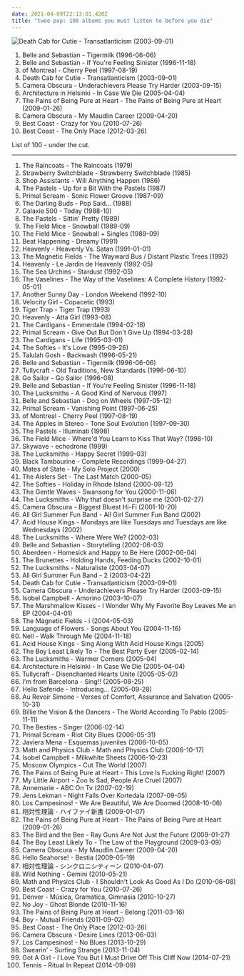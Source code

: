 ```yaml
---
date: 2021-04-09T22:13:01.420Z
title: "twee pop: 100 albums you must listen to before you die"
---
```

![Death Cab for Cutie - Transatlanticism (2003-09-01)](https://img.discogs.com/HHLuK6EGaphF-vdfztO3Gjs13Kw=/fit-in/600x603/filters:strip_icc():format(jpeg):mode_rgb():quality(90)/discogs-images/R-10585623-1500405654-4307.jpeg.jpg "Death Cab for Cutie - Transatlanticism (2003-09-01)")
<ol class="albums">
<li data-cover="http://coverartarchive.org/release/dbd2e4d7-ad8f-3b53-9184-9c1554fb3b09/18848392355-500.jpg" data-tags="indie, indie pop" role="button">Belle and Sebastian - Tigermilk (1996-06-06)</li>
<li data-cover="http://coverartarchive.org/release/2b3c2f96-91f9-4d82-8efb-bd51812cab3c/4629555490-500.jpg" data-tags="indie pop, indie" role="button">Belle and Sebastian - If You're Feeling Sinister (1996-11-18)</li>
<li data-cover="http://coverartarchive.org/release/62def2bf-bb1c-4164-9b45-a08084845fcb/28727936263-500.jpg" data-tags="indie pop, twee pop, lo-fi, neo-psychedelia" role="button">of Montreal - Cherry Peel (1997-08-19)</li>
<li data-cover="https://img.discogs.com/HHLuK6EGaphF-vdfztO3Gjs13Kw=/fit-in/600x603/filters:strip_icc():format(jpeg):mode_rgb():quality(90)/discogs-images/R-10585623-1500405654-4307.jpeg.jpg" data-tags="indie, indie rock, indie pop" role="button">Death Cab for Cutie - Transatlanticism (2003-09-01)</li>
<li data-cover="http://coverartarchive.org/release/132e4ef7-8abb-4e41-8019-6d9057f0a440/7941565478-500.jpg" data-tags="indie pop" role="button">Camera Obscura - Underachievers Please Try Harder (2003-09-15)</li>
<li data-cover="https://img.discogs.com/dvj5OpSy9aqWBgTg6DzCum06chU=/fit-in/280x243/filters:strip_icc():format(jpeg):mode_rgb():quality(90)/discogs-images/R-747219-1242292656.jpeg.jpg" data-tags="indie pop" role="button">Architecture in Helsinki - In Case We Die (2005-04-04)</li>
<li data-cover="http://coverartarchive.org/release/38e2459b-dfe9-4a7b-b116-7c87ae7e5ba7/7203358215-500.jpg" data-tags="shoegaze" role="button">The Pains of Being Pure at Heart - The Pains of Being Pure at Heart (2009-01-26)</li>
<li data-cover="https://img.discogs.com/o8_V-hTUs1ECCKn6hzsWwStkPAs=/fit-in/600x592/filters:strip_icc():format(jpeg):mode_rgb():quality(90)/discogs-images/R-7314256-1438690931-2167.jpeg.jpg" data-tags="indie pop" role="button">Camera Obscura - My Maudlin Career (2009-04-20)</li>
<li data-cover="https://img.discogs.com/wBqojqfUqW7JPRm-k7Ay0V3sJhk=/fit-in/600x600/filters:strip_icc():format(jpeg):mode_rgb():quality(90)/discogs-images/R-2364771-1436727994-5630.jpeg.jpg" data-tags="lo-fi, garage rock" role="button">Best Coast - Crazy for You (2010-07-26)</li>
<li data-cover="http://coverartarchive.org/release/6de48734-e3b2-451f-8be1-2f65616b1e37/946776332-500.jpg" data-tags="indie, indie rock, lo-fi" role="button">Best Coast - The Only Place (2012-03-26)</li>
</ol>
List of 100 - under the cut.
<!-- more -->

_________________

<ol class="albums">
<li data-cover="https://img.discogs.com/CHsfHD4w-l5RudRnVxBjnOZ_ips=/fit-in/573x598/filters:strip_icc():format(jpeg):mode_rgb():quality(90)/discogs-images/R-380654-1314912314.jpeg.jpg" data-tags="post-punk" role="button">
The Raincoats - The Raincoats (1979)
</li>
<li data-cover="http://coverartarchive.org/release/4f551ee0-80a8-4e4f-892c-ce07d8a06c4b/22193058372-500.jpg" data-tags="new wave" role="button">
Strawberry Switchblade - Strawberry Switchblade (1985)
</li>
<li data-cover="https://img.discogs.com/M14zaSV_UE40F9gxTVd7ePqjFNk=/fit-in/600x597/filters:strip_icc():format(jpeg):mode_rgb():quality(90)/discogs-images/R-1569357-1398800913-1956.jpeg.jpg" data-tags="indie, 80s, british, indie pop, twee pop, c86, 2007summer, steveadams fm, steveadamsfm" role="button">
Shop Assistants - Will Anything Happen (1986)
</li>
<li data-cover="https://img.discogs.com/dUxTPDSzYUNkgEeMx45zQU0LVqQ=/fit-in/500x494/filters:strip_icc():format(jpeg):mode_rgb():quality(90)/discogs-images/R-1217551-1318814588.jpeg.jpg" data-tags="indie, 80s" role="button">
The Pastels - Up for a Bit With the Pastels (1987)
</li>
<li data-cover="http://coverartarchive.org/release/4769273c-e268-440f-bb39-62c68ed70b3a/14785304764-500.jpg" data-tags="jangle pop, 80s" role="button">
Primal Scream - Sonic Flower Groove (1987-09)
</li>
<li data-cover="http://coverartarchive.org/release/e32093da-31ec-4da0-b847-fdd555608339/14961466129-500.jpg" data-tags="indie pop, twee pop, fuzzy guitar goodness, fun to skateboard to, she sings so sweetly, year of 1988, british 1980s, tugs at me heart strings" role="button">
The Darling Buds - Pop Said... (1988)
</li>
<li data-cover="https://img.discogs.com/_cbVxOvvbFZXtL4SWxto7HIJYHU=/fit-in/600x522/filters:strip_icc():format(jpeg):mode_rgb():quality(90)/discogs-images/R-489501-1602701907-6775.jpeg.jpg" data-tags="slowcore, shoegaze" role="button">
Galaxie 500 - Today (1988-10)
</li>
<li data-cover="http://coverartarchive.org/release/8a6e1688-0e66-46d9-97c7-b7bcfd1702ee/24594615850-500.jpg" data-tags="indie, 80s" role="button">
The Pastels - Sittin' Pretty (1989)
</li>
<li data-cover="http://coverartarchive.org/release/bd4b1f7a-b2ad-4a5d-ace1-fd0ccfdd731e/8966166578-500.jpg" data-tags="indie pop, twee pop" role="button">
The Field Mice - Snowball (1989-09)
</li>
<li data-cover="http://coverartarchive.org/release/5b5f812e-700c-4ee4-b84c-3dcd92653449/21486226271-500.jpg" data-tags="jangle-pop" role="button">
The Field Mice - Snowball + Singles (1989-09)
</li>
<li data-cover="https://img.discogs.com/bwgb5qauZQW4SNmJVfFYFz8iIeo=/fit-in/600x600/filters:strip_icc():format(jpeg):mode_rgb():quality(90)/discogs-images/R-757526-1155749238.jpeg.jpg" data-tags="90s" role="button">
Beat Happening - Dreamy (1991)
</li>
<li data-cover="http://coverartarchive.org/release/18f71bd3-f4b9-4197-aa11-be5bc72626f9/28266226984-500.jpg" data-tags="twee, twee pop, sarah records" role="button">
Heavenly - Heavenly Vs. Satan (1991-01-01)
</li>
<li data-cover="https://img.discogs.com/7smky_hLkoKfEmE5LttCmD9aUuU=/fit-in/588x574/filters:strip_icc():format(jpeg):mode_rgb():quality(90)/discogs-images/R-1440143-1366184022-7897.jpeg.jpg" data-tags="90s, indie, indie rock" role="button">
The Magnetic Fields - The Wayward Bus / Distant Plastic Trees (1992)
</li>
<li data-cover="http://coverartarchive.org/release/ade0fdac-3d6d-413b-a4b8-c9465329a472/25362502618-500.jpg" data-tags="indie" role="button">
Heavenly - Le Jardin de Heavenly (1992-05)
</li>
<li data-cover="http://coverartarchive.org/release/7bc3f5c8-5291-3c10-8356-a30260fcccda/6978221409-500.jpg" data-tags="indie pop" role="button">
The Sea Urchins - Stardust (1992-05)
</li>
<li data-cover="http://coverartarchive.org/release/d16fceb3-9852-41d3-b9be-8d50fd110ae7/15842770700-500.jpg" data-tags="twee, scotland is for lovers" role="button">
The Vaselines - The Way of the Vaselines: A Complete History (1992-05-01)
</li>
<li data-cover="https://img.discogs.com/8BqI5gS6j9HI9_JQg2J_oNPnMf0=/fit-in/600x536/filters:strip_icc():format(jpeg):mode_rgb():quality(90)/discogs-images/R-397460-1555711599-4547.jpeg.jpg" data-tags="indie pop, twee pop" role="button">
Another Sunny Day - London Weekend (1992-10)
</li>
<li data-cover="https://img.discogs.com/v37piiOHwHGlJD-07ttYDEPchtg=/fit-in/527x516/filters:strip_icc():format(jpeg):mode_rgb():quality(90)/discogs-images/R-807809-1160869519.jpeg.jpg" data-tags="indie pop, female vocalists, shoegaze, i wanted to listen to this but it was not available on lastfm at the time" role="button">
Velocity Girl - Copacetic (1993)
</li>
<li data-cover="http://coverartarchive.org/release/12bc4e56-2c0e-4bc4-81b4-ca2526b3ffd1/25345139916-500.jpg" data-tags="indie pop, twee" role="button">
Tiger Trap - Tiger Trap (1993)
</li>
<li data-cover="http://coverartarchive.org/release/32799edf-51cd-40a9-abc3-cd2538d9c13a/25362650897-500.jpg" data-tags="twee pop, yes yes yes" role="button">
Heavenly - Atta Girl (1993-08)
</li>
<li data-cover="http://coverartarchive.org/release/6a61d8ff-b26c-39e9-a173-34fd885fd7b4/6866747811-500.jpg" data-tags="pop, rock, alternative, 90s" role="button">
The Cardigans - Emmerdale (1994-02-18)
</li>
<li data-cover="http://coverartarchive.org/release/59955e78-0574-3415-8d23-c746a3503cd8/23760080924-500.jpg" data-tags="rock, 90s" role="button">
Primal Scream - Give Out But Don't Give Up (1994-03-28)
</li>
<li data-cover="https://img.discogs.com/3Ip2WpTvqgKioWh8kLgmTkD-11w=/fit-in/380x600/filters:strip_icc():format(jpeg):mode_rgb():quality(90)/discogs-images/R-4202129-1358508446-4720.jpeg.jpg" data-tags="pop" role="button">
The Cardigans - Life (1995-03-01)
</li>
<li data-cover="http://coverartarchive.org/release/39ab6968-a6c3-4a3d-9ca2-4ad1fea17675/26982729534-500.jpg" data-tags="indie pop" role="button">
The Softies - It's Love (1995-09-26)
</li>
<li data-cover="http://coverartarchive.org/release/f23ee563-2aea-4a17-b3d9-fdbdac6b8763/25373898857-500.jpg" data-tags="twee, twee pop" role="button">
Talulah Gosh - Backwash (1996-05-21)
</li>
<li data-cover="http://coverartarchive.org/release/dbd2e4d7-ad8f-3b53-9184-9c1554fb3b09/18848392355-500.jpg" data-tags="indie, indie pop" role="button">
Belle and Sebastian - Tigermilk (1996-06-06)
</li>
<li data-cover="https://img.discogs.com/9MyyT2503PVCoMXT1iV6hX8ACHw=/fit-in/450x440/filters:strip_icc():format(jpeg):mode_rgb():quality(90)/discogs-images/R-1187363-1199363991.gif.jpg" data-tags="indie pop, indie rock, twee pop, lo-fi, wfmu heavily played records" role="button">
Tullycraft - Old Traditions, New Standards (1996-06-10)
</li>
<li data-cover="http://coverartarchive.org/release/0110a405-f9b2-4198-b3d1-7323867ed291/28560082274-500.jpg" data-tags="indie, 90s" role="button">
Go Sailor - Go Sailor (1996-08)
</li>
<li data-cover="http://coverartarchive.org/release/2b3c2f96-91f9-4d82-8efb-bd51812cab3c/4629555490-500.jpg" data-tags="indie pop, indie" role="button">
Belle and Sebastian - If You're Feeling Sinister (1996-11-18)
</li>
<li data-cover="https://img.discogs.com/OvxKNjf-viS5IGvYutaVbXHb7mc=/fit-in/600x600/filters:strip_icc():format(jpeg):mode_rgb():quality(90)/discogs-images/R-16302785-1608376899-8871.jpeg.jpg" data-tags="indie, pop, alternative, indie pop, twee pop, australian, 90s, anti-folk" role="button">
The Lucksmiths - A Good Kind of Nervous (1997)
</li>
<li data-cover="https://img.discogs.com/CExFDFXQ0jCSCG66FkErPGf1jio=/fit-in/600x599/filters:strip_icc():format(jpeg):mode_rgb():quality(90)/discogs-images/R-3161365-1430298045-4864.jpeg.jpg" data-tags="indie pop, chamber pop" role="button">
Belle and Sebastian - Dog on Wheels (1997-05-12)
</li>
<li data-cover="http://coverartarchive.org/release/300da8a4-ae20-4c2e-9043-d2e467089e2f/27400793904-500.jpg" data-tags="electronic, alternative, 90s" role="button">
Primal Scream - Vanishing Point (1997-06-25)
</li>
<li data-cover="http://coverartarchive.org/release/62def2bf-bb1c-4164-9b45-a08084845fcb/28727936263-500.jpg" data-tags="indie pop, twee pop, lo-fi, neo-psychedelia" role="button">
of Montreal - Cherry Peel (1997-08-19)
</li>
<li data-cover="http://coverartarchive.org/release/d7aa0ff2-2982-40c2-be5e-bad96d44e5ef/2979737761-500.jpg" data-tags="indie, indie pop, pop, alternative, lo-fi" role="button">
The Apples in Stereo - Tone Soul Evolution (1997-09-30)
</li>
<li data-cover="http://coverartarchive.org/release/d53bb652-f400-3d52-ac42-f3e7545e2e17/5695523802-500.jpg" data-tags="electronica, twee, 90s" role="button">
The Pastels - Illuminati (1998)
</li>
<li data-cover="http://coverartarchive.org/release/1033ec8d-6c04-4c15-8ae3-8d4743b444e7/5270777621-500.jpg" data-tags="twee pop" role="button">
The Field Mice - Where'd You Learn to Kiss That Way? (1998-10)
</li>
<li data-cover="http://coverartarchive.org/release/277a1091-f7d9-4500-a6d4-39b816f631fe/7410101430-500.jpg" data-tags="shoegaze, noise pop" role="button">
Skywave - echodrone (1999)
</li>
<li data-cover="https://img.discogs.com/i10_itcx2m8ZeP6yHPdhn4ZSGbA=/fit-in/316x316/filters:strip_icc():format(jpeg):mode_rgb():quality(90)/discogs-images/R-2295739-1275107482.jpeg.jpg" data-tags="indie, pop, alternative, indie pop, twee pop, australian, 90s, anti-folk, fave-pop" role="button">
The Lucksmiths - Happy Secret (1999-03)
</li>
<li data-cover="http://coverartarchive.org/release/eeab25ca-5a8e-4fc7-bb2f-2af24b562fe1/1269078836-500.jpg" data-tags="noise pop" role="button">
Black Tambourine - Complete Recordings (1999-04-27)
</li>
<li data-cover="https://img.discogs.com/ufQW2esbVsNviEZ95wgE_kZaGhc=/fit-in/600x600/filters:strip_icc():format(jpeg):mode_rgb():quality(90)/discogs-images/R-1361881-1531613780-6101.jpeg.jpg" data-tags="indie" role="button">
Mates of State - My Solo Project (2000)
</li>
<li data-cover="http://coverartarchive.org/release/95586553-68a7-4d51-9e3b-ea75019cb33c/7066058886-500.jpg" data-tags="twee pop, jangle pop, garage rock revival, melodic, noise pop, 00s, sing-along, tuneful, truckload of trouble, dr small jukebox, actually cool, evening city, thelastmatch, savonlinna" role="button">
The Aislers Set - The Last Match (2000-05)
</li>
<li data-cover="http://coverartarchive.org/release/abe65ad5-978c-42e5-9645-bcb79edf706b/26982667115-500.jpg" data-tags="folk, indie pop, twee pop, pretty, sigh and swoon in equal measure, sweet and sad, sounds like sun, our trips to the coast, like a lilac" role="button">
The Softies - Holiday in Rhode Island (2000-09-12)
</li>
<li data-cover="https://img.discogs.com/iHqPds0uJ0E3Fu0x1Aa1ZHKQ7B4=/fit-in/599x600/filters:strip_icc():format(jpeg):mode_rgb():quality(90)/discogs-images/R-390698-1290899693.jpeg.jpg" data-tags="folk" role="button">
The Gentle Waves - Swansong for You (2000-11-06)
</li>
<li data-cover="https://img.discogs.com/Ms3-U8XPPusLYlQypc7HtmjToRI=/fit-in/453x454/filters:strip_icc():format(jpeg):mode_rgb():quality(90)/discogs-images/R-1522439-1225848782.jpeg.jpg" data-tags="indie" role="button">
The Lucksmiths - Why that doesn't surprise me (2001-02-27)
</li>
<li data-cover="https://img.discogs.com/waW8T2jsCoViVLbRXfoS6qFQQnw=/fit-in/600x587/filters:strip_icc():format(jpeg):mode_rgb():quality(90)/discogs-images/R-1351645-1543660417-5834.jpeg.jpg" data-tags="indie pop" role="button">
Camera Obscura - Biggest Bluest Hi-Fi (2001-10-20)
</li>
<li data-cover="http://coverartarchive.org/release/0b031f12-b7c1-4eb1-9fdc-1ce747d3f044/4710627776-500.jpg" data-tags="indie, twee pop, summer" role="button">
All Girl Summer Fun Band - All Girl Summer Fun Band (2002)
</li>
<li data-cover="http://coverartarchive.org/release/dc4b93c8-8e5f-46b1-bcf5-620553d492f2/24509084697-500.jpg" data-tags="indie, swedish" role="button">
Acid House Kings - Mondays are like Tuesdays and Tuesdays are like Wednesdays (2002)
</li>
<li data-cover="https://img.discogs.com/xpph-lpkqQD8E_DQ1M2Q-zVLisk=/fit-in/200x177/filters:strip_icc():format(jpeg):mode_rgb():quality(90)/discogs-images/R-719090-1151505649.jpeg.jpg" data-tags="indie" role="button">
The Lucksmiths - Where Were We? (2002-03)
</li>
<li data-cover="http://coverartarchive.org/release/6d1d433e-709b-4c6b-8d09-7e8b845be806/4629393369-500.jpg" data-tags="soundtrack, indie pop, indie, 00s" role="button">
Belle and Sebastian - Storytelling (2002-06-03)
</li>
<li data-cover="http://coverartarchive.org/release/d31cb0bc-b8fe-408a-a6c3-957167561ab8/11156968143-500.jpg" data-tags="indie, indie pop, twee pop, american, 00s, albuns completos ou quase completos" role="button">
Aberdeen - Homesick and Happy to Be Here (2002-06-04)
</li>
<li data-cover="http://coverartarchive.org/release/f9b38af2-5a3c-48d4-bd94-67f5826d4721/20427682397-500.jpg" data-tags="indie pop, spiked-candy radio" role="button">
The Brunettes - Holding Hands, Feeding Ducks (2002-10-01)
</li>
<li data-cover="https://img.discogs.com/0f36ac86c54fe502a205affaefeae52f092904f2/images/spacer.gif" data-tags="indie pop" role="button">
The Lucksmiths - Naturaliste (2003-04-07)
</li>
<li data-cover="http://coverartarchive.org/release/567f7f47-9662-4b50-9805-2f88fb72e6e1/4710635227-500.jpg" data-tags="indie" role="button">
All Girl Summer Fun Band - 2 (2003-04-22)
</li>
<li data-cover="https://img.discogs.com/HHLuK6EGaphF-vdfztO3Gjs13Kw=/fit-in/600x603/filters:strip_icc():format(jpeg):mode_rgb():quality(90)/discogs-images/R-10585623-1500405654-4307.jpeg.jpg" data-tags="indie, indie rock, indie pop" role="button">
Death Cab for Cutie - Transatlanticism (2003-09-01)
</li>
<li data-cover="http://coverartarchive.org/release/132e4ef7-8abb-4e41-8019-6d9057f0a440/7941565478-500.jpg" data-tags="indie pop" role="button">
Camera Obscura - Underachievers Please Try Harder (2003-09-15)
</li>
<li data-cover="http://coverartarchive.org/release/fa4b9861-5261-4317-94db-472f79c0fd32/10046479235-500.jpg" data-tags="alternative" role="button">
Isobel Campbell - Amorino (2003-10-07)
</li>
<li data-cover="https://img.discogs.com/u05WETFT6PiMimULcMOuOjDnj28=/fit-in/400x347/filters:strip_icc():format(jpeg):mode_rgb():quality(90)/discogs-images/R-4854256-1377551950-6945.jpeg.jpg" data-tags="indie pop, twee pop, mellow, hk, neko-girl" role="button">
The Marshmallow Kisses - I Wonder Why My Favorite Boy Leaves Me an EP (2004-04-01)
</li>
<li data-cover="http://coverartarchive.org/release/256bbffa-7d0a-3665-8e5d-3eebc20568c4/5165604938-500.jpg" data-tags="00s, indie" role="button">
The Magnetic Fields - i (2004-05-03)
</li>
<li data-cover="https://img.discogs.com/fhyTCCIxGejm2HV_oINkP0Huzuc=/fit-in/600x525/filters:strip_icc():format(jpeg):mode_rgb():quality(90)/discogs-images/R-617894-1145368133.jpeg.jpg" data-tags="ambient, indie pop, twee pop, electro indie, shelflife records, songs about you, hotel indie pop, essential 00s" role="button">
Language of Flowers - Songs About You (2004-11-16)
</li>
<li data-cover="http://coverartarchive.org/release/facf2da1-5903-45dc-a7aa-3346862f2baa/24822516318-500.jpg" data-tags="pop, alternative rock, indie pop, indie rock, noise rock, twee pop, lo-fi, noise pop, dream pop, lovely, neo-psychedelia, pop/rock, k-indie, indieful rok" role="button">
Nell - Walk Through Me (2004-11-18)
</li>
<li data-cover="http://coverartarchive.org/release/a061a57a-9057-48cb-a24d-e32ba1ef680f/1503563272-500.jpg" data-tags="indie, swedish" role="button">
Acid House Kings - Sing Along With Acid House Kings (2005)
</li>
<li data-cover="http://coverartarchive.org/release/9bd752d0-2b57-3395-8164-b75abc8e2e42/12608703957-500.jpg" data-tags="indie" role="button">
The Boy Least Likely To - The Best Party Ever (2005-02-14)
</li>
<li data-cover="https://img.discogs.com/9D_pK4RBRwiEFaLMluQmSQpL7-I=/fit-in/456x467/filters:strip_icc():format(jpeg):mode_rgb():quality(90)/discogs-images/R-627922-1157486961.jpeg.jpg" data-tags="indie pop" role="button">
The Lucksmiths - Warmer Corners (2005-04)
</li>
<li data-cover="https://img.discogs.com/dvj5OpSy9aqWBgTg6DzCum06chU=/fit-in/280x243/filters:strip_icc():format(jpeg):mode_rgb():quality(90)/discogs-images/R-747219-1242292656.jpeg.jpg" data-tags="indie pop" role="button">
Architecture in Helsinki - In Case We Die (2005-04-04)
</li>
<li data-cover="https://img.discogs.com/ZDX916pETE67HT99H03-Xo7Rda4=/fit-in/600x596/filters:strip_icc():format(jpeg):mode_rgb():quality(90)/discogs-images/R-1187515-1492970987-5411.jpeg.jpg" data-tags="indie pop, twee, twee pop" role="button">
Tullycraft - Disenchanted Hearts Unite (2005-05-02)
</li>
<li data-cover="http://coverartarchive.org/release/99ac3a0e-4f7b-455e-93c3-1149fe8a07b7/22384358517-500.jpg" data-tags="indie, swedish, indie pop" role="button">
I'm from Barcelona - Sing!! (2005-08-25)
</li>
<li data-cover="https://img.discogs.com/u7zgoPTxxOUDTbNte68PHVGgU_k=/fit-in/590x600/filters:strip_icc():format(jpeg):mode_rgb():quality(90)/discogs-images/R-837943-1163946375.jpeg.jpg" data-tags="singer-songwriter" role="button">
Hello Saferide - Introducing... (2005-09-28)
</li>
<li data-cover="http://coverartarchive.org/release/12fdee4d-df0c-47b4-82dd-bf7aafbea4c7/20411038883-500.jpg" data-tags="indie pop" role="button">
Au Revoir Simone - Verses of Comfort, Assurance and Salvation (2005-10-31)
</li>
<li data-cover="https://img.discogs.com/buGXwQK_MKmzHXLIzJ3CgDMARso=/fit-in/406x408/filters:strip_icc():format(jpeg):mode_rgb():quality(90)/discogs-images/R-7967750-1452612631-2657.jpeg.jpg" data-tags="swedish, sweden" role="button">
Billie the Vision & the Dancers - The World According To Pablo (2005-11-11)
</li>
<li data-cover="http://coverartarchive.org/release/378626af-b765-43bc-8af5-6677202255d6/21028083008-500.jpg" data-tags="indie pop, twee pop, summer, sigh and swoon in equal measure, sounds like sun, to purchase" role="button">
The Besties - Singer (2006-02-14)
</li>
<li data-cover="https://img.discogs.com/gpxmCvbMTCBf_A62dUGyuk8lnQ8=/fit-in/600x596/filters:strip_icc():format(jpeg):mode_rgb():quality(90)/discogs-images/R-709401-1380547578-9100.jpeg.jpg" data-tags="rock" role="button">
Primal Scream - Riot City Blues (2006-05-31)
</li>
<li data-cover="http://coverartarchive.org/release/bea922ba-68ee-4af0-9bb4-0f58c502c4c7/6286413821-500.jpg" data-tags="electropop, pop" role="button">
Javiera Mena - Esquemas juveniles (2006-10-05)
</li>
<li data-cover="https://img.discogs.com/8hIpTe1SbU7w973r5w69GZ7N1bM=/fit-in/400x365/filters:strip_icc():format(jpeg):mode_rgb():quality(90)/discogs-images/R-1504562-1225460490.jpeg.jpg" data-tags="indie pop, twee pop" role="button">
Math and Physics Club - Math and Physics Club (2006-10-17)
</li>
<li data-cover="http://coverartarchive.org/release/3ff882b1-c3a3-4be5-a14d-e7c24b05f4a4/10046590463-500.jpg" data-tags="pop, singer-songwriter, 00s" role="button">
Isobel Campbell - Milkwhite Sheets (2006-10-23)
</li>
<li data-cover="http://coverartarchive.org/release/f071d7d8-df2f-491f-837a-de1ce61dc62a/17819059026-500.jpg" data-tags="indie, shoegaze, dream pop" role="button">
Moscow Olympics - Cut The World (2007)
</li>
<li data-cover="http://coverartarchive.org/release/303c1c04-b8e6-46fd-a5d2-ded0cbbb3cfd/16467301085-500.jpg" data-tags="indie pop, twee, twee pop, happy, jangle pop, twee as fuck, jangle, jangly, 5432fun, cloudberry records, fast and fun" role="button">
The Pains of Being Pure at Heart - This Love Is Fucking Right! (2007)
</li>
<li data-cover="http://coverartarchive.org/release/b64fb215-d1ff-4927-83e8-a1770c2ccf86/17158665020-500.jpg" data-tags="indie pop, twee pop, sigh and swoon in equal measure, independent, summer 2009, hongkong, twee twee twiddle-lee-dee" role="button">
My Little Airport - Zoo Is Sad, People Are Cruel (2007)
</li>
<li data-cover="https://img.discogs.com/bQIY2eePQiItqz4LYfrXG8ojdDY=/fit-in/300x300/filters:strip_icc():format(jpeg):mode_rgb():quality(90)/discogs-images/R-3515852-1333537848.jpeg.jpg" data-tags="indie pop, twee pop" role="button">
Annemarie - ABC On Tv (2007-02-19)
</li>
<li data-cover="http://coverartarchive.org/release/4bae6b93-7d34-4abe-984f-61487858e8fa/4890223091-500.jpg" data-tags="indie pop, indie" role="button">
Jens Lekman - Night Falls Over Kortedala (2007-09-05)
</li>
<li data-cover="https://img.discogs.com/F9eHisPcHAbXQvvLRGignAeARys=/fit-in/600x600/filters:strip_icc():format(jpeg):mode_rgb():quality(90)/discogs-images/R-13398283-1553445775-7647.png.jpg" data-tags="indie" role="button">
Los Campesinos! - We Are Beautiful, We Are Doomed (2008-10-06)
</li>
<li data-cover="http://coverartarchive.org/release/e0d872f8-73b8-4c29-adbe-7c2de1bd8c24/14299170322-500.jpg" data-tags="indie pop" role="button">
相対性理論 - ハイファイ新書 (2009-01-07)
</li>
<li data-cover="http://coverartarchive.org/release/38e2459b-dfe9-4a7b-b116-7c87ae7e5ba7/7203358215-500.jpg" data-tags="shoegaze" role="button">
The Pains of Being Pure at Heart - The Pains of Being Pure at Heart (2009-01-26)
</li>
<li data-cover="http://coverartarchive.org/release/600899a8-b28c-42d0-8ee2-7d140cd401b9/13665735915-500.jpg" data-tags="indie, pop" role="button">
The Bird and the Bee - Ray Guns Are Not Just the Future (2009-01-27)
</li>
<li data-cover="http://coverartarchive.org/release/a1022d7b-9e43-40ea-8576-8b88b3ffabdb/20302670719-500.jpg" data-tags="indie pop" role="button">
The Boy Least Likely To - The Law of the Playground (2009-03-09)
</li>
<li data-cover="https://img.discogs.com/o8_V-hTUs1ECCKn6hzsWwStkPAs=/fit-in/600x592/filters:strip_icc():format(jpeg):mode_rgb():quality(90)/discogs-images/R-7314256-1438690931-2167.jpeg.jpg" data-tags="indie pop" role="button">
Camera Obscura - My Maudlin Career (2009-04-20)
</li>
<li data-cover="http://coverartarchive.org/release/be9abf4d-9c37-3c08-9195-161294e212ad/14686993130-500.jpg" data-tags="indie pop, twee pop" role="button">
Hello Seahorse! - Bestia (2009-05-19)
</li>
<li data-cover="http://coverartarchive.org/release/93b20fd7-525f-432a-8946-c931fb3c91ae/14299191648-500.jpg" data-tags="indie pop, twee pop" role="button">
相対性理論 - シンクロニシティーン (2010-04-07)
</li>
<li data-cover="https://img.discogs.com/NeBBu5EEP2XGecymLXlAwoGnSSs=/fit-in/600x604/filters:strip_icc():format(jpeg):mode_rgb():quality(90)/discogs-images/R-2297842-1490435079-4947.jpeg.jpg" data-tags="dream pop" role="button">
Wild Nothing - Gemini (2010-05-21)
</li>
<li data-cover="https://img.discogs.com/9CUkaCyEzjAvHbheo-InfbexQI4=/fit-in/500x500/filters:strip_icc():format(jpeg):mode_rgb():quality(90)/discogs-images/R-2643474-1294663360.jpeg.jpg" data-tags="twee pop" role="button">
Math and Physics Club - I Shouldn't Look As Good As I Do (2010-06-08)
</li>
<li data-cover="https://img.discogs.com/wBqojqfUqW7JPRm-k7Ay0V3sJhk=/fit-in/600x600/filters:strip_icc():format(jpeg):mode_rgb():quality(90)/discogs-images/R-2364771-1436727994-5630.jpeg.jpg" data-tags="lo-fi, garage rock" role="button">
Best Coast - Crazy for You (2010-07-26)
</li>
<li data-cover="https://img.discogs.com/iafkKuqr6ZwN-jB5H0NJGyoYapU=/fit-in/600x600/filters:strip_icc():format(jpeg):mode_rgb():quality(90)/discogs-images/R-2516762-1290214737.jpeg.jpg" data-tags="chamber pop" role="button">
Dënver - Música, Gramática, Gimnasia (2010-10-27)
</li>
<li data-cover="http://coverartarchive.org/release/f9a91f6c-e2d8-3fbe-9501-64471c4d5493/14602955764-500.jpg" data-tags="shoegaze" role="button">
No Joy - Ghost Blonde (2010-11-16)
</li>
<li data-cover="http://coverartarchive.org/release/d29c2481-a2bb-4c85-883f-85fb54659ba3/10425432633-500.jpg" data-tags="indie pop, shoegaze" role="button">
The Pains of Being Pure at Heart - Belong (2011-03-16)
</li>
<li data-cover="http://coverartarchive.org/release/0e9a8dbf-56e9-4ccc-921c-0c0795c3960d/8558040928-500.jpg" data-tags="indie, female vocalists" role="button">
Boy - Mutual Friends (2011-09-02)
</li>
<li data-cover="http://coverartarchive.org/release/6de48734-e3b2-451f-8be1-2f65616b1e37/946776332-500.jpg" data-tags="indie, indie rock, lo-fi" role="button">
Best Coast - The Only Place (2012-03-26)
</li>
<li data-cover="https://img.discogs.com/3ybdq9KcxwhzaklE5AnXvcMlc6M=/fit-in/600x533/filters:strip_icc():format(jpeg):mode_rgb():quality(90)/discogs-images/R-4622528-1507041760-6348.jpeg.jpg" data-tags="indie, indie pop" role="button">
Camera Obscura - Desire Lines (2013-06-03)
</li>
<li data-cover="http://coverartarchive.org/release/ce39f4e0-aa58-4d35-a126-57ad38905127/11026911065-500.jpg" data-tags="rock, indie pop, indie rock, turnstile" role="button">
Los Campesinos! - No Blues (2013-10-29)
</li>
<li data-cover="http://coverartarchive.org/release/8df24f7e-676f-4c5e-8827-4d02a5416421/5812643068-500.jpg" data-tags="punk, indie rock" role="button">
Swearin' - Surfing Strange (2013-11-04)
</li>
<li data-cover="http://coverartarchive.org/release/3f03c806-54d9-419b-9f8a-6a06955e57e3/7857565862-500.jpg" data-tags="indie pop, french pop, trip hop" role="button">
Got A Girl - I Love You But I Must Drive Off This Cliff Now (2014-07-21)
</li>
<li data-cover="http://coverartarchive.org/release/02b3248d-d2c0-4b79-89f9-627d9ac0746e/8955117685-500.jpg" data-tags="indie pop" role="button">
Tennis - Ritual In Repeat (2014-09-09)
</li>
</ol>